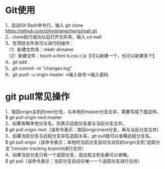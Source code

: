 # Git使用
1、启动Git Bash命令行，输入 git clone https://github.com/zhiyishangcheng/mall.git <br/>
2、clone执行成功以后打开文件夹，输入 cd mall <br/>
3、在项目文件夹可以进行的操作：<br/>
  （1）新建文件夹：mkdir dirname <br/>
  （2）新建文件：touch a.html b.css c.js【可以新建一个，也可以新建多个】 <br/>
4、git add . <br/>
5、git commit -m "changes log" <br/>
6、git push -u origin master ->输入账号->输入密码
# git pull常见操作
1、取回origin主机的next分支，与本地的master分支合并，需要写成下面这样。<br/>
$ git pull origin next:master<br/>
2、如果省略本地分支名，则表示远程分支是与当前分支合并。<br/>
$ git pull origin next（该命令表示：取回origin/next分支，再与当前分支合并）<br/>
3、如果当前分支与远程分支存在追踪关系，git pull就可以省略远程分支名。<br/>
$ git pull origin（该命令表示：本地的当前分支自动与对应的origin主机”追踪分支”(remote-tracking branch)进行合并）<br/>
4、如果当前分支只有一个追踪分支，连远程主机名都可以省略。<br/>
$ git pull（该命令表示：当前分支自动与唯一一个追踪分支进行合并）
